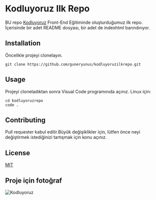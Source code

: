 # Kodluyoruz Ilk Repo
BU repo [Kodluyoruz](https://www.kodluyoruz.org/) Front-End Eğitiminde oluşturduğumuz ilk repo. İçerisinde bir adet README dosyası, bir adet de indexhtml barındırıyor.

## Installation
Öncelikle projeyi clonelayın.

```
git clone https://github.com/guneryunus/kodluyoruzilkrepo.git
```

## Usage 
Projeyi cloneladıktan sonra Visual Code programınıda açınız.
Linux için:
```
cd kodluyoruzrepo
code .
```

## Contributing 
Pull requester kabul edilir.Büyük değişiklikler için, lütfen önce neyi değiştirmek istediğinizi tartışmak için konu açınız.

## License
[MIT]()

## Proje için fotoğraf
![Kodluyoruz](https://cdn.pixabay.com/photo/2014/10/05/19/02/binary-code-475664_1280.jpg)
